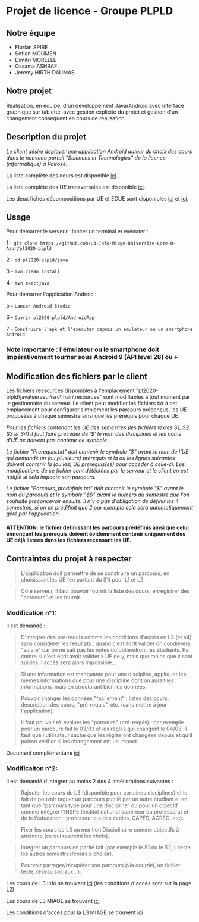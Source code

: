 # Projet de licence - Groupe PLPLD

## Notre équipe
- Florian SPIRE
- Sofian MOUMEN
- Dimitri MORELLE
- Ossama ASHRAF
- Jeremy HIRTH DAUMAS

## Notre projet
Réalisation, en équipe, d'un développement Java/Android avec interface graphique sur tablette, avec gestion explicite du projet et gestion d'un changement conséquent en cours de réalisation.

## Description du projet
*Le client désire déployer une application Android autour du choix des cours dans le nouveau portail "Sciences et Technologies" de la licence (informatique) à Valrose.*

La liste complète des cours est disponible [ici](https://lms.univ-cotedazur.fr/pluginfile.php/112034/course/section/17947/listes%20des%20cours%20semestre%201%20%C3%A0%204.xlsx).

La liste complète des UE transversales est disponible [ici](https://lms.univ-cotedazur.fr/pluginfile.php/112034/course/section/17947/plaquette_competences_transversales.pdf).

Les deux fiches décompositions par UE et ECUE sont disponibles [ici](https://lms.univ-cotedazur.fr/pluginfile.php/251642/mod_folder/content/0/1A-Portail.pdf?forcedownload=1) et [ici](https://lms.univ-cotedazur.fr/pluginfile.php/251642/mod_folder/content/0/2A-Portail.pdf?forcedownload=1).

## Usage

Pour démarrer le serveur : lancer un terminal et exécuter :

   1 - `git clone https://github.com/L3-Info-Miage-Universite-Cote-D-Azur/pl2020-plpld`
   
   2 - `cd pl2020-plpld/java`
   
   3 - `mvn clean install`   
   
   4 - `mvn exec:java`
   
 Pour démarrer l'application Android :

   5 - `Lancer Android Studio`
   
   6 - `Ouvrir pl2020-plpld/AndroidApp`
   
   7 - `Construire l'apk et l'exécuter depuis un émulateur ou un smartphone Android`
   
   ### Note importante : l'émulateur ou le smartphone doit impérativement tourner sous Android 9 (API level 28) ou + 
   
   ## Modification des fichiers par le client   
   Les fichiers ressources disponibles à l'emplacement "pl2020-plpld\java\serveur\src\main\resources" sont modifiables à tout moment par le gestionnaire du serveur. Le client peut modifier les fichiers txt à cet emplacement pour configurer simplement les parcours préconçus, les UE proposées à chaque semestre ainsi que les prérequis pour chaque UE.
   
   *Pour les fichiers contenant les UE des semestres (les fichiers textes S1, S2, S3 et S4) il faut faire précéder de '$' le nom des disciplines et les noms d'UE ne doivent pas contenir ce symbole.*
   
   *Le fichier "Prerequis.txt" doit contenir le symbole "$" avant le nom de l'UE qui demande un (ou plusieurs) prérequis et la ou les lignes suivantes doivent contenir la (ou les) UE prérequis(es) pour accéder à celle-ci. Les modifications de ce fichier sont détéctées par le serveur et le client en est notifié si cela impacte son parcours.*
   
   *Le fichier "Parcours_predefinis.txt" doit contenir le symbole "$" avant le nom du parcours et le symbole "$$" avant le numéro du semestre que l'on souhaite préconcevoir ensuite. Il n'y a pas d'obligation de définir les 4 semestres, si on en prédifinit que 2 par exemple cela sera automatiquement géré par l'application.*
   #### ATTENTION: le fichier définissant les parcours prédéfinis ainsi que celui énnonçant les prérequis doivent évidemment contenir uniquement des UE déjà listées dans les fichiers recensant les UE.
                 

## Contraintes du projet à respecter
> L'application doit permettre de se construire un parcours, en choisissant les UE (en partant du S1) pour L1 et L2.

> Côté serveur, il faut pouvoir fournir la liste des cours, enregistrer des "parcours" et les fournir.

### Modification n°1:
Il est demandé :
> D'intégrer des pré-requis comme les conditions d'accès en L3 (et s4) sans considérer les résultats : quand c'est écrit valider on condiérera "suivre" car on ne sait pas les notes qu'obtiendront les étudiants. Par contre si c'est écrit avoir valider x UE de y, mais que moins que x sont suivies, l'accès sera alors impossible... 

> Si une information est manquante pour une discipline, appliquer les mêmes informations que pour une discipline dont on aurait les informations, mais en structurant bien les données. 

> Pouvoir changer les données "facilement" : listes des cours, description des cours, "pré-requis", etc. (sans mettre à jour l'application).

> Il faut pouvoir ré-évaluer les "parcours" (pré-requis) : par exemple pour un parcours fait le 03/03 et les règles qui changent le 04/03, il faut que l'utilisateur sache que les règles ont changées depuis et qu'il puisse vérifier si les changement ont un impact.

Document complémentaire [ici](https://lms.univ-cotedazur.fr/pluginfile.php/112034/course/section/17947/modalites%20obtention%20L%20Info%20mars%202020.pdf)

### Modificaiton n°2:
Il est demandé d'intégrer au moins 2 des 4 améliorations suivantes :
> Rajouter les cours de L3 (disponible pour certaines disciplines) et le fait de pouvoir taguer un parcours publié par un autre étudiant.e. en tant que "parcours type pour une discipline" ou pour un objectif comme intégrer l'INSPE (Institut national supérieur du professorat et de le l'éducation : professeur.e.s des écoles, CAPES, AGREG, etc).

>Fixer les cours de L3 ou mention Disciplinaire comme objectifs à atteindre (ce qui restreint les choix).

>Intégrer un parcours en partie fait (par exemple le S1 ou le S2, il reste les autres semestres/cours à choisir).

>Pourvoir partager/récupérer son parcours (via courriel, un fichier texte, réseau sociaux...).

Les cours de L3 Info se trouvent [ici](http://i3s.unice.fr/master-info/programme/l3/) (les conditions d'accès sont sur la page L2)

Les cours de L3 MIAGE se trouvent [ici](https://lms.univ-cotedazur.fr/pluginfile.php/112034/course/section/17947/LICENCE%203%20MIASHS%20parcours%20MIAGE.xlsx)

Les conditions d'accès pour la L3 MIAGE se trouvent [ici](https://lms.univ-cotedazur.fr/pluginfile.php/112034/course/section/17947/Lic_MIASHS_MIAGE_modalites_obtention_prov_08_3_2020-1.pdf)
